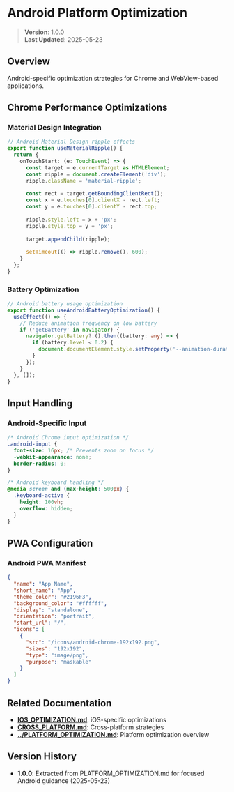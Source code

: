 
# Android Platform Optimization

> **Version**: 1.0.0  
> **Last Updated**: 2025-05-23

## Overview

Android-specific optimization strategies for Chrome and WebView-based applications.

## Chrome Performance Optimizations

### Material Design Integration
```typescript
// Android Material Design ripple effects
export function useMaterialRipple() {
  return {
    onTouchStart: (e: TouchEvent) => {
      const target = e.currentTarget as HTMLElement;
      const ripple = document.createElement('div');
      ripple.className = 'material-ripple';
      
      const rect = target.getBoundingClientRect();
      const x = e.touches[0].clientX - rect.left;
      const y = e.touches[0].clientY - rect.top;
      
      ripple.style.left = x + 'px';
      ripple.style.top = y + 'px';
      
      target.appendChild(ripple);
      
      setTimeout(() => ripple.remove(), 600);
    }
  };
}
```

### Battery Optimization
```typescript
// Android battery usage optimization
export function useAndroidBatteryOptimization() {
  useEffect(() => {
    // Reduce animation frequency on low battery
    if ('getBattery' in navigator) {
      navigator.getBattery?.().then((battery: any) => {
        if (battery.level < 0.2) {
          document.documentElement.style.setProperty('--animation-duration', '0s');
        }
      });
    }
  }, []);
}
```

## Input Handling

### Android-Specific Input
```css
/* Android Chrome input optimization */
.android-input {
  font-size: 16px; /* Prevents zoom on focus */
  -webkit-appearance: none;
  border-radius: 0;
}

/* Android keyboard handling */
@media screen and (max-height: 500px) {
  .keyboard-active {
    height: 100vh;
    overflow: hidden;
  }
}
```

## PWA Configuration

### Android PWA Manifest
```json
{
  "name": "App Name",
  "short_name": "App",
  "theme_color": "#2196F3",
  "background_color": "#ffffff",
  "display": "standalone",
  "orientation": "portrait",
  "start_url": "/",
  "icons": [
    {
      "src": "/icons/android-chrome-192x192.png",
      "sizes": "192x192",
      "type": "image/png",
      "purpose": "maskable"
    }
  ]
}
```

## Related Documentation

- **[IOS_OPTIMIZATION.md](IOS_OPTIMIZATION.md)**: iOS-specific optimizations
- **[CROSS_PLATFORM.md](CROSS_PLATFORM.md)**: Cross-platform strategies
- **[../PLATFORM_OPTIMIZATION.md](../PLATFORM_OPTIMIZATION.md)**: Platform optimization overview

## Version History

- **1.0.0**: Extracted from PLATFORM_OPTIMIZATION.md for focused Android guidance (2025-05-23)
